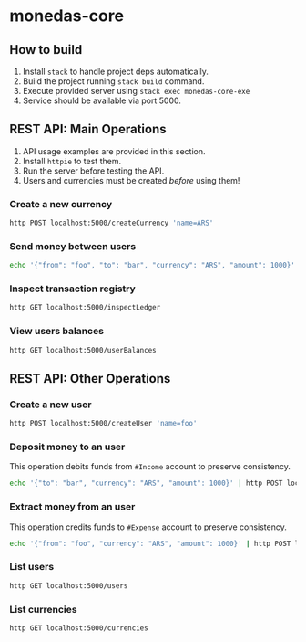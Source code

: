 # monedas-core

## How to build

1. Install `stack` to handle project deps automatically.
1. Build the project running `stack build` command.
1. Execute provided server using `stack exec monedas-core-exe`
1. Service should be available via port 5000.

## REST API: Main Operations

1. API usage examples are provided in this section.
1. Install `httpie` to test them.
1. Run the server before testing the API.
1. Users and currencies must be created *before* using them!

### Create a new currency

```bash
http POST localhost:5000/createCurrency 'name=ARS'
```

### Send money between users

```bash
echo '{"from": "foo", "to": "bar", "currency": "ARS", "amount": 1000}' | http POST localhost:5000/sendMoney
```

### Inspect transaction registry

```bash
http GET localhost:5000/inspectLedger
```

### View users balances

```bash
http GET localhost:5000/userBalances
```

## REST API: Other Operations

### Create a new user

```bash
http POST localhost:5000/createUser 'name=foo'
```

### Deposit money to an user

This operation debits funds from `#Income` account to preserve consistency.

```bash
echo '{"to": "bar", "currency": "ARS", "amount": 1000}' | http POST localhost:5000/deposit
```

### Extract money from an user

This operation credits funds to `#Expense` account to preserve consistency.

```bash
echo '{"from": "foo", "currency": "ARS", "amount": 1000}' | http POST localhost:5000/extract
```

### List users

```bash
http GET localhost:5000/users
```


### List currencies

```bash
http GET localhost:5000/currencies
```